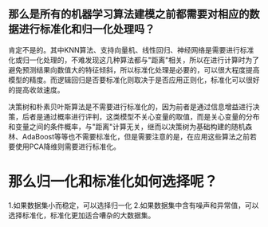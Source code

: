 ## 那么是所有的机器学习算法建模之前都需要对相应的数据进行标准化和归一化处理吗？

  肯定不是的。其中KNN算法、支持向量机、线性回归、神经网络是需要进行标准化或归一化处理的，不难发现这几种算法都与"距离"相关，所以在进行计算时为了避免预测结果向数值大的特征倾斜，所以标准化处理是必要的，可以很大程度提高模型的精度。而逻辑回归是否要标准化则取决于是否应用正则化，标准化可以很好的提高收敛速度。


  决策树和朴素贝叶斯算法是不需要进行标准化的，因为前者是通过信息增益进行决策，后者是通过概率进行评判，这类模型不关心变量的取值，而是关心变量的分布和变量之间的条件概率，与"距离"计算无关，继而以决策树为基础构建的随机森林、AdaBoost等等也不需要标准化，但是需要注意的是，在应用这些算法之前若要使用PCA降维则需要进行标准化。

  # 那么归一化和标准化如何选择呢？
  1.如果数据集小而稳定，可以选择归一化
  2.如果数据集中含有噪声和异常值，可以选择标准化，标准化更加适合嘈杂的大数据集。